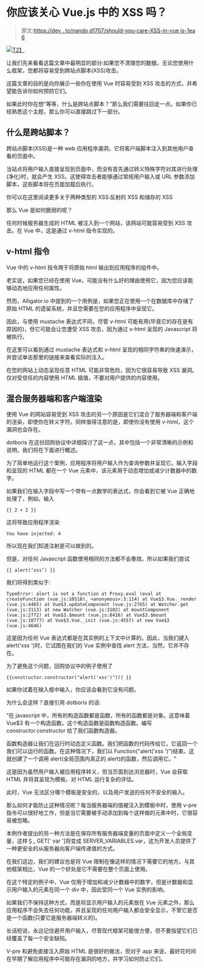 # 你应该关心 Vue.js 中的 XSS 吗？

> 原文:[https://dev . to/nando d1707/should-you-care-XSS-in-vue js-1ea 6](https://dev.to/nandod1707/should-you-care-about-xss-in-vuejs-1ea6)

[![](../Images/d8fc766e591f86ac805ba32a2f9cf966.png)T2】](https://hackmetrix.com/)

让我们先来看看这篇文章中最明显的部分:如果您不清理您的数据，无论您使用什么框架，您都将容易受到跨站点脚本(XSS)攻击。

这篇文章的目的是向你展示一些你在使用 Vue 时容易受到 XSS 攻击的方式，并希望能告诉你如何预防它们。

如果此时你在想“等等，什么是跨站点脚本？”那么我们需要往回走一点。如果你已经熟悉这个主题，那么你可以直接跳过下一部分。

## 什么是跨站脚本？

跨站点脚本(XSS)是一种 web 应用程序漏洞，它将客户端脚本注入到其他用户查看的页面中。

当站点将用户输入直接呈现到页面中，而没有首先通过转义特殊字符对其进行处理(净化)时，就会产生 XSS。这使得攻击者能够通过常规用户输入或 URL 参数添加脚本，这些脚本将在页面加载后执行。

你可以在这里阅读更多关于两种类型的 XSS:反射的 XSS 和储存的 XSS

那么 Vue 是如何脆弱的呢？

任何时候服务器生成的 HTML 被注入到一个网站，该网站可能容易受到 XSS 攻击。在 Vue 中，这是通过 v-html 指令实现的。

## v-html 指令

Vue 中的 v-html 指令用于将原始 html 输出到应用程序的组件中。

老实说，如果您已经在使用 Vue，可能没有什么好的理由使用它，因为您应该能够动态地应用任何属性。

然而，Alligator.io 中提到的一个用例是，如果您正在使用一个在数据库中存储了原始 HTML 的遗留系统，并且您需要在您的应用程序中呈现它。

因此，与使用 mustache 表达式不同，尽管 v-html 可能有用(毕竟它的存在是有原因的)，但它可能会让您遭受 XSS 攻击，因为通过 v-html 呈现的 Javascript 将被执行。

在这里可以看到通过 mustache 表达式和 v-html 呈现的相同字符串的快速演示，并尝试单击那里的链接来查看实际的注入。

在您的网站上动态呈现任意 HTML 可能非常危险，因为它很容易导致 XSS 漏洞。仅对受信任的内容使用 HTML 插值，不要对用户提供的内容使用。

## 混合服务器端和客户端渲染

使用 Vue 的网站容易受到 XSS 攻击的另一个原因是它们混合了服务器端和客户端的渲染，即使你在转义字符。同样值得注意的是，即使你没有使用 v-html，这个漏洞也会存在。

dotboris 在这份回购协议中详细探讨了这一点，其中包括一个非常清晰的示例和说明，我们将在下面进行概述。

为了简单地运行这个案例，应用程序将用户输入作为查询参数并呈现它。输入字段和呈现的 HTML 都在一个 Vue 元素中，该元素用于动态增加或减少计数器中的数字。

如果我们在输入字段中写一个带有一点数学的表达式，你会看到它被 Vue 正确地处理了，例如，输入

`{{ 2 + 2 }}`

这将导致应用程序渲染

`You have injected: 4`

所以现在我们知道注射是可以做到的。

但是，对任何 Javascript 函数使用相同的方法都不会奏效。所以如果我们尝试

`{{ alert(‘xss’) }}`

我们将得到类似于:

`TypeError: alert is not a function
at Proxy.eval (eval at createFunction (vue.js:10518), <anonymous>:3:114)
at Vue$3.Vue._render (vue.js:4465)
at Vue$3.updateComponent (vue.js:2765)
at Watcher.get (vue.js:3113)
at new Watcher (vue.js:3102)
at mountComponent (vue.js:2772)
at Vue$3.$mount (vue.js:8416)
at Vue$3.$mount (vue.js:10777)
at Vue$3.Vue._init (vue.js:4557)
at new Vue$3 (vue.js:4646)`

这是因为任何 Vue 表达式都是在其实例的上下文中计算的。因此，当我们键入 alert('xss ')时，它试图在我们的 Vue 实例中查找 alert 方法，当然，它并不存在。

为了避免这个问题，回购协议中的例子使用了

`{{constructor.constructor("alert('xss')")() }}`

如果你试着在输入框中输入，你应该会看到它没有问题。

为什么会这样？直接引用 dotboris 的话:

“在 javascript 中，所有的构造函数都是函数，所有的函数都是对象。这意味着 Vue$3 有一个构造函数。这个构造函数是函数构造函数。编写 constructor.constructor 给了我们函数构造器。

函数构造器让我们在运行时动态定义函数。我们把函数的代码传给它，它返回一个我们可以运行的函数。在这种情况下，我们以 Function("alert('xss ')")结束。这就创建了一个调用 alert(全局范围内真正的 alert)的函数，然后调用它。"

这是因为虽然用户输入被应用程序转义，但当页面到达浏览器时，Vue 会获取 HTML 并将其呈现为模板，对 HTML 运行复杂的评估。

此时，Vue 无法区分哪个模板是安全的，以及用户发送的任何不安全的输入。

那么如何才能防止这种情况呢？每当服务器端的值被注入到模板中时，使用 v-pre 指令可以很好地工作，但是当它需要被手动添加到每个这样做的元素中时，它很容易被忽略。

本例作者提出的另一种方法是在保存所有服务器端变量的页面中定义一个全局变量，这样＄_ GET[' var ']将变成 SERVER_VARIABLES.var，这为开发人员提供了一种更安全的从服务器向客户端传递值的方式。

在我们这边，我们的建议也是将 Vue 限制在像这样的情况下需要它的地方。与其他框架相比，Vue 的一个好处是它不需要在整个页面上使用。

在这个特定的例子中，Vue 仅用于增加和减少计数器中的数字，但是计数器和显示用户输入的元素在同一个 div 中，因此受同一个 Vue 实例的影响。

如果我们不保持这种方式，而是将显示用户输入的元素放在 Vue 元素之外，那么应用程序不会失去任何功能，并且呈现的任何用户输入都会安全显示，不管它是否是一个函数(只要它是服务器端转义的)。

长话短说，永远记住避开用户输入，尽管现代框架可能很方便，但不要指望它们已经覆盖了每一个安全缺陷。

V-pre 和避免直接注入原始 HTML 是很好的做法，但对于 app 来说，最好花时间在早期了解应用程序中可能存在漏洞的地方，并学习如何防止它们。